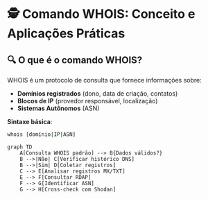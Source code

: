 # 🕵️ Comando WHOIS: Conceito e Aplicações Práticas

## 🔍 O que é o comando WHOIS?

WHOIS é um protocolo de consulta que fornece informações sobre:
- **Domínios registrados** (dono, data de criação, contatos)
- **Blocos de IP** (provedor responsável, localização)
- **Sistemas Autônomos** (ASN)

**Sintaxe básica**:
```bash
whois [domínio|IP|ASN]
```

```mermaid
graph TD
    A[Consulta WHOIS padrão] --> B{Dados válidos?}
    B -->|Não| C[Verificar histórico DNS]
    B -->|Sim| D[Coletar registros]
    C --> E[Analisar registros MX/TXT]
    E --> F[Consultar RDAP]
    F --> G[Identificar ASN]
    G --> H[Cross-check com Shodan]